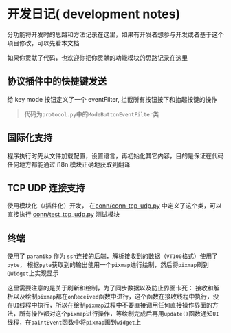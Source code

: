 开发日记( development notes)
======

分功能将开发时的思路和方法记录在这里，如果有开发者想参与开发或者基于这个项目修改，可以先看本文档

如果你贡献了代码，也欢迎你把你贡献的功能模块的思路记录在这里


## 协议插件中的快捷键发送

给 key mode 按钮定义了一个 eventFilter, 拦截所有按钮按下和抬起按键的操作
> 代码为`protocol.py`中的`ModeButtonEventFilter`类



## 国际化支持

程序执行时先从文件加载配置，设置语言，再初始化其它内容，目的是保证在代码任何地方都能通过 i18n 模块正确地获取到翻译


## TCP UDP 连接支持

使用模块化（/插件化）开发， 在[conn/conn_tcp_udp.py](../conn/conn_tcp_udp.py) 中定义了这个类，可以直接执行 [conn/test_tcp_udp.py](../conn/test_tcp_udp.py) 测试模块

## 终端

使用了 `paramiko` 作为 `ssh`连接的后端，解析接收到的数据（`VT100`格式）使用了`pyte`， 根据`pyte`获取到的输出使用一个`pixmap`进行绘制，然后将`pixmap`刷到`QWidget`上实现显示

这里需要注意的是关于刷新和绘制，为了同步数据以及防止界面卡死：
接收和解析以及绘制`pixmap`都在`onReceived`函数中进行，这个函数在接收线程中执行，没在`UI`线程中执行，所以在绘制`pixmap`过程中不要直接调用任何直接操作界面的方法，所有操作都对这个`pixmap`进行操作，等绘制完成后再用`update()`函数通知`UI`线程，在`paintEvent`函数中将`pixmap`画到`widget`上



